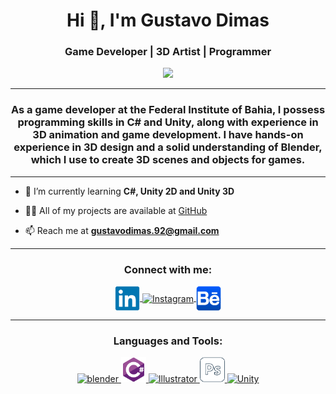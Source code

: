 <h1 align="center">Hi 👋, I'm Gustavo Dimas</h1>
<h3 align="center">Game Developer | 3D Artist | Programmer</h3>

<p align="center">
  <img src="https://readme-typing-svg.herokuapp.com?color=%2336BCF7&lines=C%23+Unity+|+3D+|+Blender+|+Game+Development&center=true&vCenter=true&width=500&height=50&pause=5000">
</p>

---

<h3 align="center">As a game developer at the Federal Institute of Bahia, I possess programming skills in C# and Unity, along with experience in 3D animation and game development. I have hands-on experience in 3D design and a solid understanding of Blender, which I use to create 3D scenes and objects for games.</h3>

---

- 🌱 I’m currently learning **C#, Unity 2D and Unity 3D**

- 👨‍💻 All of my projects are available at [GitHub](https://github.com/gustadimas)

- 📫 Reach me at **gustavodimas.92@gmail.com**

---

<h3 align="center">Connect with me:</h3>
<p align="center">
<a href="https://linkedin.com/in/gustavo-dimas-480088263/" target="blank">
  <img align="center" src="https://raw.githubusercontent.com/devicons/devicon/master/icons/linkedin/linkedin-original.svg" alt="LinkedIn" height="40" width="40" />
</a>
<a href="https://instagram.com/gustadimas" target="blank">
  <img align="center" src="https://upload.wikimedia.org/wikipedia/commons/a/a5/Instagram_icon.png" alt="Instagram" height="40" width="40" />
</a>
<a href="https://www.behance.net/gustadimas" target="blank">
  <img align="center" src="https://raw.githubusercontent.com/devicons/devicon/master/icons/behance/behance-original.svg" alt="Behance" height="40" width="40" />
</a>
</p>

---

<h3 align="center">Languages and Tools:</h3>
<p align="center">
  <a href="https://www.blender.org/" target="_blank" rel="noreferrer">
    <img src="https://download.blender.org/branding/community/blender_community_badge_white.svg" alt="blender" width="40" height="40"/>
  </a>
  <a href="https://www.w3schools.com/cs/" target="_blank" rel="noreferrer">
    <img src="https://raw.githubusercontent.com/devicons/devicon/master/icons/csharp/csharp-original.svg" alt="C#" width="40" height="40"/>
  </a>
  <a href="https://www.adobe.com/in/products/illustrator.html" target="_blank" rel="noreferrer">
    <img src="https://www.vectorlogo.zone/logos/adobe_illustrator/adobe_illustrator-icon.svg" alt="Illustrator" width="40" height="40"/>
  </a>
  <a href="https://www.photoshop.com/en" target="_blank" rel="noreferrer">
    <img src="https://raw.githubusercontent.com/devicons/devicon/master/icons/photoshop/photoshop-line.svg" alt="Photoshop" width="40" height="40"/>
  </a>
  <a href="https://unity.com/" target="_blank" rel="noreferrer">
    <img src="https://www.vectorlogo.zone/logos/unity3d/unity3d-icon.svg" alt="Unity" width="40" height="40"/>
  </a>
</p>
